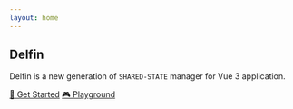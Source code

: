 ```yaml
---
layout: home
---
```


<main class="max-w-960px mx-auto px-32px">
  <section class="flex flex-col items-center justify-center" style="height:calc(100vh - 256px)">
    <h1 class="text-#ff7d00 text-6xl font-bold mt-8">
      Delfin
    </h1>
    <p class="font-500 mt-6 mb-8">
      Delfin is a new generation of <code>SHARED-STATE</code> manager for Vue 3 application.
    </p>
    <div class="text-center">
      <a href="/introduction" class="btn !h-34px !leading-32px">📖 Get Started</a>
      <a href="/online-demos" class="btn !h-34px !leading-32px">🎮 Playground</a>
    </div>
  </section>

  <!-- <hr class="border-0 border-t border-$vp-c-gray-light-2 border-dashed opacity-70 mx-16" /> -->

  <!-- <section class="pt-30px">
    <h2 class="font-600 text-2xl mt-16 mb-6 uppercase">features</h2>
    <ul class="flex gap-4">
      <li class="w-33.33% rounded-3 p-4 bg-$vp-c-bg-soft">
        <h3 class="uppercase font-500">feature</h3>
        <p>lorem ...</p>
      </li>
      <li class="w-33.33% rounded-3 p-4 bg-$vp-c-bg-soft">
        <h3 class="uppercase font-500">feature</h3>
        <p>lorem ...</p>
      </li>
      <li class="w-33.33% rounded-3 p-4 bg-$vp-c-bg-soft">
        <h3 class="uppercase font-500">feature</h3>
        <p>lorem ...</p>
      </li>
    </ul>
  </section> -->
</main>
